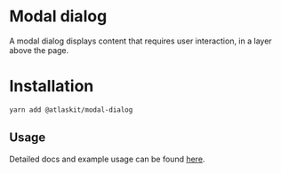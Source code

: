 # Modal dialog

A modal dialog displays content that requires user interaction, in a layer above the page.

# Installation

```sh
yarn add @atlaskit/modal-dialog
```

## Usage

Detailed docs and example usage can be found
[here](https://atlassian.design/components/modal-dialog/).
